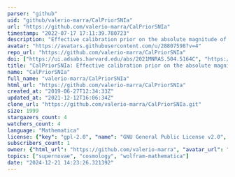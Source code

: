 ```yaml
---
parser: "github"
uid: "github/valerio-marra/CalPriorSNIa"
url: "https://github.com/valerio-marra/CalPriorSNIa"
timestamp: "2022-07-17 17:11:39.780723"
description: "Effective calibration prior on the absolute magnitude of Type Ia supernovae"
avatar: "https://avatars.githubusercontent.com/u/28807598?v=4"
repo_url: "https://github.com/valerio-marra/CalPriorSNIa"
doi: ["https://ui.adsabs.harvard.edu/abs/2021MNRAS.504.5164C", "https://ui.adsabs.harvard.edu/abs/2021ascl.soft06035C/abstract"]
title: "CalPriorSNIa: Effective calibration prior on the absolute magnitude of Type Ia supernovae"
name: "CalPriorSNIa"
full_name: "valerio-marra/CalPriorSNIa"
html_url: "https://github.com/valerio-marra/CalPriorSNIa"
created_at: "2019-06-27T12:34:33Z"
updated_at: "2021-12-12T16:06:34Z"
clone_url: "https://github.com/valerio-marra/CalPriorSNIa.git"
size: 1999
stargazers_count: 4
watchers_count: 4
language: "Mathematica"
license: {"key": "gpl-2.0", "name": "GNU General Public License v2.0", "spdx_id": "GPL-2.0", "url": "https://api.github.com/licenses/gpl-2.0", "node_id": "MDc6TGljZW5zZTg="}
subscribers_count: 1
owner: {"html_url": "https://github.com/valerio-marra", "avatar_url": "https://avatars.githubusercontent.com/u/28807598?v=4", "login": "valerio-marra", "type": "User"}
topics: ["supernovae", "cosmology", "wolfram-mathematica"]
date: "2024-12-21 14:23:26.321392"
---
```

